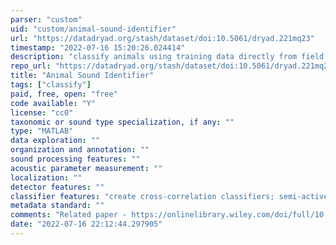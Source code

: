 ```yaml
---
parser: "custom"
uid: "custom/animal-sound-identifier"
url: "https://datadryad.org/stash/dataset/doi:10.5061/dryad.221mq23"
timestamp: "2022-07-16 15:20:26.024414"
description: "classify animals using training data directly from field recordings, without reference libraries"
repo_url: "https://datadryad.org/stash/dataset/doi:10.5061/dryad.221mq23"
title: "Animal Sound Identifier"
tags: ["classify"]
paid, free, open: "free"
code available: "Y"
license: "cc0"
taxonomic or sound type specialization, if any: ""
type: "MATLAB"
data exploration: ""
organization and annotation: ""
sound processing features: ""
acoustic parameter measurement: ""
localization: ""
detector features: ""
classifier features: "create cross-correlation classifiers; semi-active learning approach to create classifiers with little initial training data"
metadata standard: ""
comments: "Related paper - https://onlinelibrary.wiley.com/doi/full/10.1111/ele.13092"
date: "2022-07-16 22:12:44.297905"
---
```

